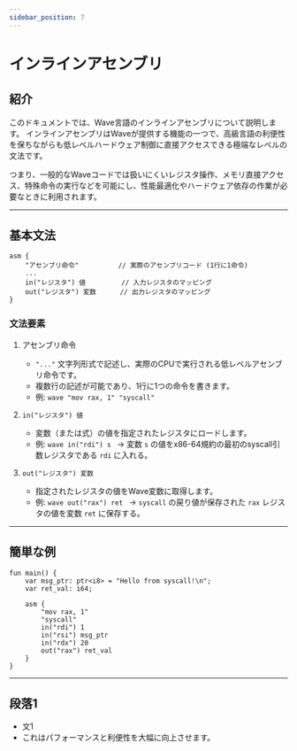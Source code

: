 ```yaml
---
sidebar_position: 7
---
```


# インラインアセンブリ

## 紹介

このドキュメントでは、Wave言語のインラインアセンブリについて説明します。
インラインアセンブリはWaveが提供する機能の一つで、高級言語の利便性を保ちながらも低レベルハードウェア制御に直接アクセスできる極端なレベルの文法です。

つまり、一般的なWaveコードでは扱いにくいレジスタ操作、メモリ直接アクセス、特殊命令の実行などを可能にし、性能最適化やハードウェア依存の作業が必要なときに利用されます。

---

## 基本文法

```wave
asm {
    "アセンブリ命令"          // 実際のアセンブリコード (1行に1命令)
    ...
    in("レジスタ") 値         // 入力レジスタのマッピング
    out("レジスタ") 変数      // 出力レジスタのマッピング
}
```

### 文法要素

1. アセンブリ命令
    - `"..."` 文字列形式で記述し、実際のCPUで実行される低レベルアセンブリ命令です。
    - 複数行の記述が可能であり、1行に1つの命令を書きます。
    - 例:
           ```wave
           "mov rax, 1"
           "syscall"
           ```

2. `in("レジスタ") 値`
    - 変数（または式）の値を指定されたレジスタにロードします。
    - 例:
           ```wave
           in("rdi") s
           ```
        -> 変数 `s` の値をx86-64規約の最初のsyscall引数レジスタである `rdi` に入れる。

3. `out("レジスタ") 変数`
    - 指定されたレジスタの値をWave変数に取得します。
    - 例:
           ```wave
           out("rax") ret
           ```
        -> `syscall` の戻り値が保存された `rax` レジスタの値を変数 `ret` に保存する。

---

## 簡単な例

```wave
fun main() {
    var msg_ptr: ptr<i8> = "Hello from syscall!\n";
    var ret_val: i64;

    asm {
        "mov rax, 1"
        "syscall"
        in("rdi") 1
        in("rsi") msg_ptr
        in("rdx") 20
        out("rax") ret_val
    }
}
```

---

## 段落1

- 文1
- これはパフォーマンスと利便性を大幅に向上させます。
